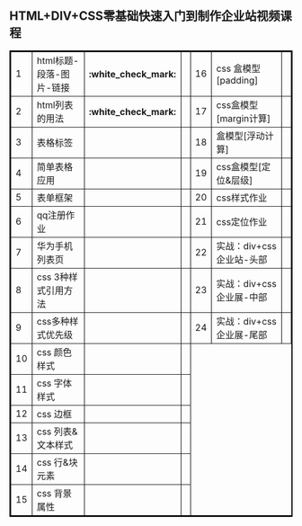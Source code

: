 <h2>HTML+DIV+CSS零基础快速入门到制作企业站视频课程</h2>
<table border="2" bordercolor="black" cellspacing="0" cellpadding="5">
<tr><td>1</td><td>html标题-段落-图片-链接</td><th>:white_check_mark:</th><td></td><td>16</td><td>css 盒模型[padding]</td><th></th></tr>
<tr><td>2</td><td>html列表的用法</td><th>:white_check_mark:</th><td></td><td>17</td><td>css盒模型[margin计算]</td><th></th></tr>
<tr><td>3</td><td>表格标签</td><th></th><td></td><td>18</td><td>盒模型[浮动计算]</td><th></th></tr>
<tr><td>4</td><td>简单表格应用</td><th></th><td></td><td>19</td><td>css盒模型[定位&层级]</td><th></th></tr>
<tr><td>5</td><td>表单框架</td><th></th><td></td><td>20</td><td>css样式作业</td><th></th></tr>
<tr><td>6</td><td>qq注册作业</td><th></th><td></td><td>21</td><td>css定位作业</td><th></th></tr>
<tr><td>7</td><td>华为手机列表页</td><th></th><td></td><td>22</td><td>实战：div+css企业站-头部</td><th></th></tr>
<tr><td>8</td><td>css 3种样式引用方法</td><th></th><td></td><td>23</td><td>实战：div+css企业展-中部</td><th></th></tr>
<tr><td>9</td><td>css多种样式优先级</td><th></th><td></td><td>24</td><td>实战：div+css企业展-尾部</td><th></th></tr>
<tr><td>10</td><td>css 颜色样式</td><th></th><td></td></tr>
<tr><td>11</td><td>css 字体样式</td><th></th><td></td></tr>
<tr><td>12</td><td>css 边框</td><th></th><td></td></tr>
<tr><td>13</td><td>css 列表&文本样式</td><th></th><td></td></tr>
<tr><td>14</td><td>css 行&块元素</td><th></th><td></td></tr>
<tr><td>15</td><td>css 背景属性</td><th></th><td></td></tr>
</table>
